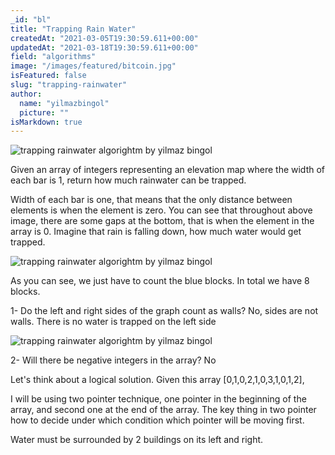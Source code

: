 ```yaml
---
_id: "bl"
title: "Trapping Rain Water"
createdAt: "2021-03-05T19:30:59.611+00:00"
updatedAt: "2021-03-18T19:30:59.611+00:00"
field: "algorithms"
image: "/images/featured/bitcoin.jpg"
isFeatured: false
slug: "trapping-rainwater"
author:
  name: "yilmazbingol"
  picture: ""
isMarkdown: true
---
```


![trapping rainwater algorightm by yilmaz bingol](trapping-rainwater.png)

Given an array of integers representing an elevation map where the width of each bar is 1, return how much rainwater can be trapped.

Width of each bar is one, that means that the only distance between elements is when the element is zero. You can see that throughout above image, there are some gaps at the bottom, that is when the element in the array is 0. Imagine that rain is falling down, how much water would get trapped.

![trapping rainwater algorightm by yilmaz bingol](trapping-rainwater-2.png)

As you can see, we just have to count the blue blocks. In total we have 8 blocks.

1- Do the left and right sides of the graph count as walls?
No, sides are not walls. There is no water is trapped on the left side

![trapping rainwater algorightm by yilmaz bingol](trapping-rainwater-3.png)

2- Will there be negative integers in the array?
No

Let's think about a logical solution. Given this array [0,1,0,2,1,0,3,1,0,1,2],

I will be using two pointer technique, one pointer in the beginning of the array, and second one at the end of the array. The key thing in two pointer how to decide under which condition which pointer will be moving first.

Water must be surrounded by 2 buildings on its left and right.
